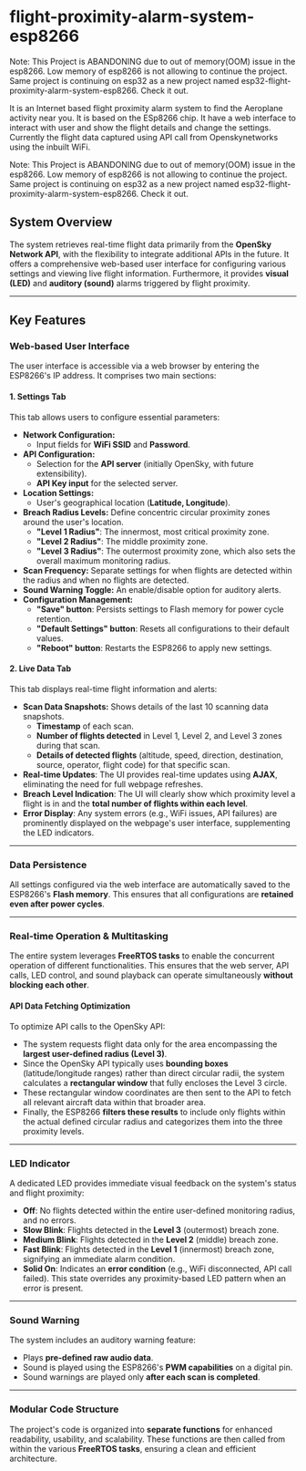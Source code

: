 # flight-proximity-alarm-system-esp8266

Note: This Project is ABANDONING due to out of memory(OOM) issue in the esp8266. Low memory of esp8266 is not allowing to continue the project. Same project is continuing on esp32 as a new project named esp32-flight-proximity-alarm-system-esp8266. Check it out.

 
It is an Internet based flight proximity alarm system to find the Aeroplane activity near you. It is based on the ESp8266 chip. It have a web interface to interact with user and show the flight details and change the settings. Currently the flight data captured using API call from Openskynetworks using the inbuilt WiFi.

Note: This Project is ABANDONING due to out of memory(OOM) issue in the esp8266. Low memory of esp8266 is not allowing to continue the project. Same project is continuing on esp32 as a new project named esp32-flight-proximity-alarm-system-esp8266. Check it out.

## System Overview

The system retrieves real-time flight data primarily from the **OpenSky Network API**, with the flexibility to integrate additional APIs in the future. It offers a comprehensive web-based user interface for configuring various settings and viewing live flight information. Furthermore, it provides **visual (LED)** and **auditory (sound)** alarms triggered by flight proximity.

---

## Key Features

### Web-based User Interface

The user interface is accessible via a web browser by entering the ESP8266's IP address. It comprises two main sections:

#### 1. Settings Tab

This tab allows users to configure essential parameters:

* **Network Configuration:**
    * Input fields for **WiFi SSID** and **Password**.
* **API Configuration:**
    * Selection for the **API server** (initially OpenSky, with future extensibility).
    * **API Key input** for the selected server.
* **Location Settings:**
    * User's geographical location (**Latitude, Longitude**).
* **Breach Radius Levels:** Define concentric circular proximity zones around the user's location.
    * **"Level 1 Radius"**: The innermost, most critical proximity zone.
    * **"Level 2 Radius"**: The middle proximity zone.
    * **"Level 3 Radius"**: The outermost proximity zone, which also sets the overall maximum monitoring radius.
* **Scan Frequency:** Separate settings for when flights are detected within the radius and when no flights are detected.
* **Sound Warning Toggle:** An enable/disable option for auditory alerts.
* **Configuration Management:**
    * **"Save" button**: Persists settings to Flash memory for power cycle retention.
    * **"Default Settings" button**: Resets all configurations to their default values.
    * **"Reboot" button**: Restarts the ESP8266 to apply new settings.

#### 2. Live Data Tab

This tab displays real-time flight information and alerts:

* **Scan Data Snapshots:** Shows details of the last 10 scanning data snapshots.
    * **Timestamp** of each scan.
    * **Number of flights detected** in Level 1, Level 2, and Level 3 zones during that scan.
    * **Details of detected flights** (altitude, speed, direction, destination, source, operator, flight code) for that specific scan.
* **Real-time Updates**: The UI provides real-time updates using **AJAX**, eliminating the need for full webpage refreshes.
* **Breach Level Indication**: The UI will clearly show which proximity level a flight is in and the **total number of flights within each level**.
* **Error Display**: Any system errors (e.g., WiFi issues, API failures) are prominently displayed on the webpage's user interface, supplementing the LED indicators.

---

### Data Persistence

All settings configured via the web interface are automatically saved to the ESP8266's **Flash memory**. This ensures that all configurations are **retained even after power cycles**.

---

### Real-time Operation & Multitasking

The entire system leverages **FreeRTOS tasks** to enable the concurrent operation of different functionalities. This ensures that the web server, API calls, LED control, and sound playback can operate simultaneously **without blocking each other**.

#### API Data Fetching Optimization

To optimize API calls to the OpenSky API:

* The system requests flight data only for the area encompassing the **largest user-defined radius (Level 3)**.
* Since the OpenSky API typically uses **bounding boxes** (latitude/longitude ranges) rather than direct circular radii, the system calculates a **rectangular window** that fully encloses the Level 3 circle.
* These rectangular window coordinates are then sent to the API to fetch all relevant aircraft data within that broader area.
* Finally, the ESP8266 **filters these results** to include only flights within the actual defined circular radius and categorizes them into the three proximity levels. 

---

### LED Indicator

A dedicated LED provides immediate visual feedback on the system's status and flight proximity:

* **Off**: No flights detected within the entire user-defined monitoring radius, and no errors.
* **Slow Blink**: Flights detected in the **Level 3** (outermost) breach zone.
* **Medium Blink**: Flights detected in the **Level 2** (middle) breach zone.
* **Fast Blink**: Flights detected in the **Level 1** (innermost) breach zone, signifying an immediate alarm condition.
* **Solid On**: Indicates an **error condition** (e.g., WiFi disconnected, API call failed). This state overrides any proximity-based LED pattern when an error is present.

---

### Sound Warning

The system includes an auditory warning feature:

* Plays **pre-defined raw audio data**.
* Sound is played using the ESP8266's **PWM capabilities** on a digital pin.
* Sound warnings are played only **after each scan is completed**.

---

### Modular Code Structure

The project's code is organized into **separate functions** for enhanced readability, usability, and scalability. These functions are then called from within the various **FreeRTOS tasks**, ensuring a clean and efficient architecture.
